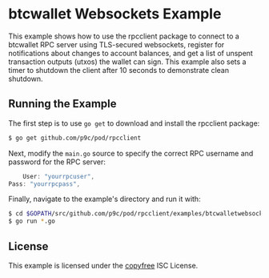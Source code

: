 # btcwallet Websockets Example

This example shows how to use the rpcclient package to connect to a btcwallet RPC server using TLS-secured websockets,
register for notifications about changes to account balances, and get a list of unspent transaction outputs
(utxos) the wallet can sign. This example also sets a timer to shutdown the client after 10 seconds to demonstrate clean
shutdown.

## Running the Example

The first step is to use `go get` to download and install the rpcclient package:

```bash
$ go get github.com/p9c/pod/rpcclient
```

Next, modify the `main.go` source to specify the correct RPC username and password for the RPC server:

```Go
    User: "yourrpcuser",
Pass: "yourrpcpass",
```

Finally, navigate to the example's directory and run it with:

```bash
$ cd $GOPATH/src/github.com/p9c/pod/rpcclient/examples/btcwalletwebsockets
$ go run *.go
```

## License

This example is licensed under the [copyfree](http://copyfree.org) ISC License.

